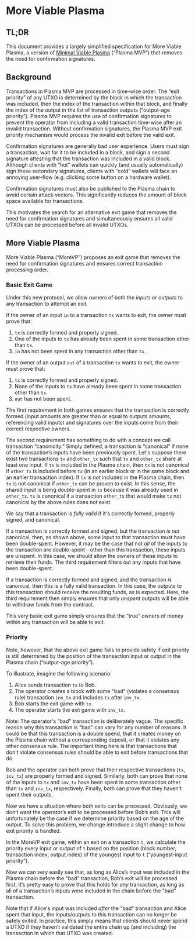 # More Viable Plasma

## TL;DR

This document provides a largely simplified specification for More Viable Plasma, a version of [Minimal Viable Plasma](https://ethresear.ch/t/minimal-viable-plasma/426) (“Plasma MVP”) that removes the need for confirmation signatures.

## Background

Transactions in Plasma MVP are processed in time-wise order.
The “exit priority” of any UTXO is determined by the block in which the transaction was included, then the index of the transaction within that block, and finally the index of the output in the list of transaction outputs (“output-age priority”).
Plasma MVP requires the use of confirmation signatures to prevent the operator from including a valid transaction time-wise after an invalid transaction.
Without confirmation signatures, the Plasma MVP exit priority mechanism would process the invalid exit before the valid exit. 

Confirmation signatures are generally bad user experience.
Users must sign a transaction, wait for it to be included in a block, and sign a second signature attesting that the transaction was included in a valid block.
Although clients with “hot” wallets can quickly (and usually automatically) sign these secondary signatures, clients with “cold” wallets will face an annoying user-flow (e.g. clicking some button on a hardware wallet).  

Confirmation signatures must also be published to the Plasma chain to avoid certain attack vectors.
This significantly reduces the amount of block space available for transactions. 

This motivates the search for an alternative exit game that removes the need for confirmation signatures and simultaneously ensures all valid UTXOs can be processed before all invalid UTXOs. 

## More Viable Plasma

More Viable Plasma (“MoreVP”) proposes an exit game that removes the need for confirmation signatures and ensures correct transaction processing order.

### Basic Exit Game

Under this new protocol, we allow owners of both the *inputs or outputs* to any transaction to attempt an exit. 

If the owner of an input `in` to a transaction `tx` wants to exit, the owner must prove that:
1. `tx` is correctly formed and properly signed.
2. One of the inputs to `tx` has already been spent in some transaction other than `tx`.
3. `in` has not been spent in any transaction other than `tx`.

If the owner of an output `out` of a transaction `tx` wants to exit, the owner must prove that:
1. `tx` is correctly formed and properly signed.
2. None of the inputs to `tx` have already been spent in some transaction other than `tx`.
3. `out` has not been spent.

The first requirement in both games ensures that the transaction is correctly formed (input amounts are greater than or equal to outputs amounts, referencing valid inputs) and signatures over the inputs come from their correct respective owners.

The second requirement has something to do with a concept we call transaction “canonicity.”
Simply defined, a transaction is “canonical” if none of the transaction’s inputs have been previously spent.
Let's suppose there exist two transactions `tx` and `other_tx` such that `tx` and `other_tx` share at least one input.
If `tx` *is* included in the Plasma chain, then `tx` is not canonical if `other_tx` is included before `tx` (in an earlier block or in the same block and an earlier transaction index).
If `tx` is *not* included in the Plasma chain, then `tx` is not canonical if `other_tx` can be proven to exist.
In this sense, the shared input is being double-spent in `tx` because it was already used in `other_tx`. 
`tx` is canonical if a transaction `other_tx` that would make `tx` not canonical by the above rules does not exist.

We say that a transaction is *fully valid* if it's correctly formed, properly signed, and canonical.

If a transaction is correctly formed and signed, but the transaction *is not* canonical, then, as shown above, some input to that transaction must have been double-spent.
However, it may be the case that not *all* of the inputs to the transaction are double-spent - other than this transaction, these inputs are unspent.
In this case, we should allow the owners of these inputs to retrieve their funds.
The third requirement filters out any inputs that have been double-spent. 

If a transaction is correctly formed and signed, and the transaction *is* canonical, then this is a fully valid transaction.
In this case, the outputs to this transaction should receive the resulting funds, as is expected.
Here, the third requirement then simply ensures that only *unspent* outputs will be able to withdraw funds from the contract.

This very basic exit game simply ensures that the “true” owners of money within any transaction will be able to exit.

### Priority

Note, however, that the above exit game fails to provide safety if exit priority is still determined by the position of the transaction input or output in the Plasma chain (“output-age priority”). 

To illustrate, imagine the following scenario:

1. Alice sends transaction `tx` to Bob.
2. The operator creates a block with some "bad" (violates a consensus rule) transaction `inv_tx` and includes `tx` after `inv_tx`.
3. Bob starts the exit game with `tx`.
4. The operator starts the exit game with `inv_tx`.

Note: The operator's "bad" transaction is deliberately vague.
The specific reason why this transaction is "bad" can vary for any number of reasons.
It could be that this transaction is a double spend, that it creates money on the Plasma chain without a corresponding deposit, or that it violates any other consensus rule.
The important thing here is that transactions that don't violate consensus rules should be able to exit before transactions that do. 

Bob and the operator can both prove that their respective transactions (`tx`, `inv_tx`) are properly formed and signed.
Similarly, both can prove that none of the inputs to `tx` and `inv_tx` have been spent in some transaction other than `tx` and `inv_tx`, respectively.
Finally, both can prove that they haven't spent their outputs.

Now we have a situation where both exits can be processed. 
Obviously, we don’t want the operator’s exit to be processed before Bob’s exit.
This will unfortunately be the case if we determine priority based on the age of the output.
To solve this problem, we change introduce a slight change to how exit priority is handled.

In the MoreVP exit game, within an exit on a transaction `t`, we calculate the priority every input or output of `t` based on the position (block number, transaction index, output index) of the youngest input to `t` (“youngest-input priority”).

Now we can very easily see that, as long as Alice’s input was included in the Plasma chain before the "bad" transaction, Bob’s exit will be processed first.
It’s pretty easy to prove that this holds for *any* transaction, as long as all of a transaction’s inputs were included in the chain before the "bad" transaction.

Note that if Alice's input was included *after* the "bad" transaction and Alice spent that input, the inputs/outputs to this transaction can no longer be safely exited.
In practice, this simply means that clients should never spend a UTXO if they haven’t validated the entire chain up (and including) the transaction in which that UTXO was created. 
